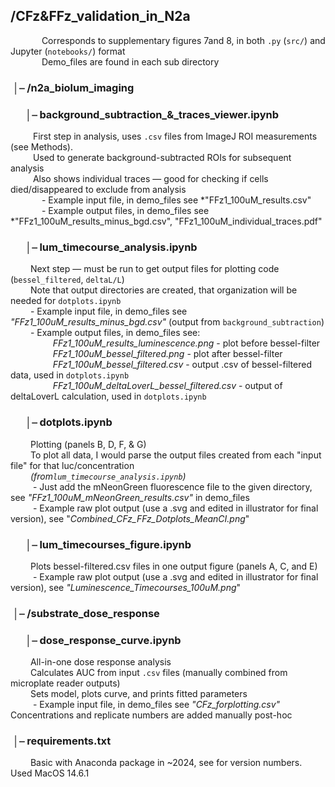 ## **/CFz&FFz_validation_in_N2a**  
&nbsp;&emsp;&emsp;&emsp; Corresponds to supplementary figures 7and 8, in both `.py` (`src/`) and Jupyter (`notebooks/`) format  
&nbsp;&emsp;&emsp;&emsp; Demo_files are found in each sub directory 

### &nbsp;│⎯   **/n2a_biolum_imaging**    
### &nbsp;&emsp;  │⎯  **background_subtraction_&_traces_viewer.ipynb**  
&nbsp;&nbsp;&emsp;&emsp;First step in analysis, uses `.csv` files from ImageJ ROI measurements (see Methods).    
&nbsp;&nbsp;&emsp;&emsp;Used to generate background-subtracted ROIs for subsequent analysis  
&nbsp;&nbsp;&emsp;&emsp;Also shows individual traces — good for checking if cells died/disappeared to exclude from analysis   
&nbsp;&nbsp;&emsp;&emsp;&emsp;- Example input file, in demo_files see *"FFz1_100uM_results.csv"    
&nbsp;&nbsp;&emsp;&emsp;&emsp;- Example output files, in demo_files see *"FFz1_100uM_results_minus_bgd.csv", "FFz1_100uM_individual_traces.pdf"     
###  &nbsp;&emsp;  │⎯  **lum_timecourse_analysis.ipynb**  
&nbsp;&emsp;&emsp;Next step — must be run to get output files for plotting code (`bessel_filtered`, `deltaL/L`)   
&nbsp;&emsp;&emsp;Note that output directories are created, that organization will be needed for `dotplots.ipynb`    
&nbsp;&emsp;&emsp;- Example input file, in demo_files see *"FFz1_100uM_results_minus_bgd.csv"* (output from `background_subtraction`)   
&nbsp;&emsp;&emsp;- Example output files, in demo_files see:     
&nbsp;&emsp;&emsp;&nbsp;&emsp;&emsp; *FFz1_100uM_results_luminescence.png* - plot before bessel-filter  
&nbsp;&emsp;&emsp;&nbsp;&emsp;&emsp; *FFz1_100uM_bessel_filtered.png* - plot after bessel-filter   
&nbsp;&emsp;&emsp;&nbsp;&emsp;&emsp; *FFz1_100uM_bessel_filtered.csv* - output .csv of bessel-filtered data, used in `dotplots.ipynb`    
&nbsp;&emsp;&emsp;&nbsp;&emsp;&emsp; *FFz1_100uM_deltaLoverL_bessel_filtered.csv* - output of deltaLoverL calculation, used in `dotplots.ipynb`  
###  &nbsp;&emsp;  │⎯   **dotplots.ipynb**  
&nbsp;&emsp;&emsp;Plotting (panels B, D, F, & G)  
&nbsp;&emsp;&emsp;To plot all data, I would parse the output files created from each "input file" for that luc/concentration  
&nbsp;&emsp;&emsp;*(from`lum_timecourse_analysis.ipynb`)*    
&nbsp;&emsp;&emsp; - Just add the mNeonGreen fluorescence file to the given directory, see *"FFz1_100uM_mNeonGreen_results.csv"* in demo_files  
&nbsp;&emsp;&emsp; - Example raw plot output (use a .svg and edited in illustrator for final version), see "*Combined_CFz_FFz_Dotplots_MeanCI.png*"    
###  &nbsp;&emsp;  │⎯  **lum_timecourses_figure.ipynb**  
&nbsp;&emsp;&emsp;Plots bessel-filtered.csv files in one output figure (panels A, C, and E)  
&nbsp;&emsp;&emsp; - Example raw plot output (use a .svg and edited in illustrator for final version), see *"Luminescence_Timecourses_100uM.png*"
 ### &nbsp;│⎯   **/substrate_dose_response**    
###  &nbsp;&emsp;  │⎯  **dose_response_curve.ipynb**  
&nbsp;&emsp;&emsp;All-in-one dose response analysis    
&nbsp;&emsp;&emsp;Calculates AUC from input `.csv` files (manually combined from microplate reader outputs)   
&nbsp;&emsp;&emsp;Sets model, plots curve, and prints fitted parameters   
&nbsp;&emsp;&emsp; - Example input file, in demo_files see *"CFz_forplotting.csv"* Concentrations and replicate numbers are added manually post-hoc   
 ### &nbsp;│⎯  **requirements.txt**  
&nbsp;&emsp;&emsp;Basic with Anaconda package in ~2024, see for version numbers. Used MacOS 14.6.1   


